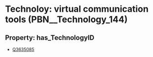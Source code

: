 # Technoloy: __virtual communication tools__ (PBN__Technology_144)

## Property: has_TechnologyID

* [Q3635085](Q3635085)

